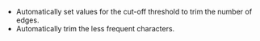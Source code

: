 - Automatically set values for the cut-off threshold to trim the number of edges.
- Automatically trim the less frequent characters.